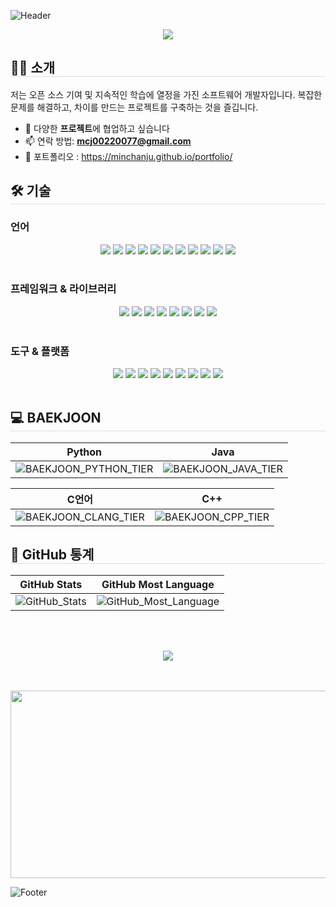 ![Header](https://capsule-render.vercel.app/api?type=waving&color=0:f50000,100:6dfde0&height=200&text=Min%20Chan%20Ju&animation=twinkling&fontColor=1d5&fontSize=60)

<p align="center">
<img src="https://readme-typing-svg.demolab.com/?lines=Min+Chan+Ju;Full+Stack+Developer&font=Fira%20Code&size=30&duration=2000&pause=1000&color=BE58F7&center=true&width=380&height=50">
</p>

<h2 style="border-bottom: 1px solid #d8dee4;"> 🧑‍💻 소개 </h2>

저는 오픈 소스 기여 및 지속적인 학습에 열정을 가진 소프트웨어 개발자입니다. 복잡한 문제를 해결하고, 차이를 만드는 프로젝트를 구축하는 것을 즐깁니다.

- 👯 다양한 **프로젝트**에 협업하고 싶습니다
- 📫 연락 방법: **mcj00220077@gmail.com**
- 📃 포트폴리오 : https://minchanju.github.io/portfolio/

<h2 style="border-bottom: 1px solid #d8dee4;"> 🛠️ 기술 </h2>
<h3> 언어 </h3> 
<div align= "center">
    <img src="https://img.shields.io/badge/Java-007396?style=plastic&logo=Java&logoColor=white">
    <img src="https://img.shields.io/badge/Python-3776AB?style=plastic&logo=Python&logoColor=white">
    <img src="https://img.shields.io/badge/Javascript-F7DF1E?style=plastic&logo=Javascript&logoColor=white">
    <img src="https://img.shields.io/badge/Typescript-02569B?style=plastic&logo=Typescript&logoColor=white">
    <img src="https://img.shields.io/badge/HTML5-E34F26?style=plastic&logo=HTML5&logoColor=white">
    <img src="https://img.shields.io/badge/CSS3-1572B6?style=plastic&logo=CSS3&logoColor=white">
    <img src="https://img.shields.io/badge/C-A8B9CC?style=plastic&logo=C&logoColor=white">
    <img src="https://img.shields.io/badge/C++-00599C?style=plastic&logo=C%2B%2B&logoColor=white">
    <img src="https://img.shields.io/badge/Csharp-02569B?style=plastic&logo=sharp&logoColor=white">
    <img src="https://img.shields.io/badge/Dart-2496ED?style=plastic&logo=Dart&logoColor=white">
    <img src="https://img.shields.io/badge/SQL-2496ED?style=plastic&logo=SQLite&logoColor=white">
</div>
<br>
<h3> 프레임워크 & 라이브러리 </h3>
<div align= "center">
    <img src="https://img.shields.io/badge/Spring_Boot-6DB33F?style=plastic&logo=SpringBoot&logoColor=white">
    <img src="https://img.shields.io/badge/Spring-6DB33F?style=plastic&logo=Spring&logoColor=white">
    <img src="https://img.shields.io/badge/React-61DAFB?style=plastic&logo=React&logoColor=white">
    <img src="https://img.shields.io/badge/Flutter-02569B?style=plastic&logo=Flutter&logoColor=white">
    <img src="https://img.shields.io/badge/Node.js-6DBAA?style=plastic&logo=Node.js&logoColor=white">
    <img src="https://img.shields.io/badge/Next.js-64A?style=plastic&logo=Next.js&logoColor=white">
    <img src="https://img.shields.io/badge/Unity-02128B?style=plastic&logo=Unity&logoColor=white">
     <img src="https://img.shields.io/badge/Django-02543B?style=plastic&logo=Django&logoColor=white">
     
</div>
<br>
<h3> 도구 & 플랫폼 </h3>
<div align= "center">
    <img src="https://img.shields.io/badge/Netlify-00C7B7?style=plastic&logo=Netlify&logoColor=white">
    <img src="https://img.shields.io/badge/Github-181717?style=plastic&logo=Github&logoColor=white">
    <img src="https://img.shields.io/badge/GitHub_Pages-222222?style=plastic&logo=GitHubPages&logoColor=white">
    <img src="https://img.shields.io/badge/Git-F05032?style=plastic&logo=Git&logoColor=white">
    <img src="https://img.shields.io/badge/Docker-2496ED?style=plastic&logo=Docker&logoColor=white">
    <img src="https://img.shields.io/badge/CloudType-147?style=plastic&logo=cloudinary&logoColor=white">
    <img src="https://img.shields.io/badge/Intellij-717?style=plastic&logo=intellijidea&logoColor=white">
    <img src="https://img.shields.io/badge/PyCharm-182477?style=plastic&logo=pycharm&logoColor=white">
    <img src="https://img.shields.io/badge/Supabase-18171?style=plastic&logo=supabase&logoColor=white">
</div>
<br>

<h2 style="border-bottom: 1px solid #d8dee4;"> 💻 BAEKJOON </h2>

<div align="center">

| Python | Java |
| :-: | :-: |
| ![BAEKJOON_PYTHON_TIER](https://mazassumnida.wtf/api/v2/generate_badge?boj=chany0207) | ![BAEKJOON_JAVA_TIER](https://mazassumnida.wtf/api/v2/generate_badge?boj=mcj0207) |

| C언어 | C++ |
| :-: | :-: |
| ![BAEKJOON_CLANG_TIER](https://mazassumnida.wtf/api/v2/generate_badge?boj=chany8592) | ![BAEKJOON_CPP_TIER](https://mazassumnida.wtf/api/v2/generate_badge?boj=mcj8592) |

</div>

<h2 style="border-bottom: 1px solid #d8dee4;"> 🥇 GitHub 통계 </h2>

<div align="center">

| GitHub Stats | GitHub Most Language |
| :-: | :-: |
| ![GitHub_Stats](https://github-readme-stats.vercel.app/api?username=MinChanJu&show_icons=true&theme=radical&cache_seconds=60) | ![GitHub_Most_Language](https://github-readme-stats.vercel.app/api/top-langs/?username=MinChanJu&layout=compact&theme=radical) |

</div>

<br>
<br>

<p align="center">
<img src="https://readme-typing-svg.demolab.com/?lines=프로필을+방문해+주셔서+감사합니다!;좋은+하루+되세요!+😊&font=Fira%20Code&duration=2000&pause=1000&color=F7F11F&center=true&width=380&height=50">
</p>

<br>
<br>

<div align= "center">
<a href="https://www.gitanimals.org/en_US?utm_medium=image&utm_source=MinChanJu&utm_content=farm">
<img
  src="https://render.gitanimals.org/farms/MinChanJu"
  width="600"
  height="300"
/>
</a>
</div>

![Footer](https://capsule-render.vercel.app/api?type=waving&color=1d5&height=150&section=footer)